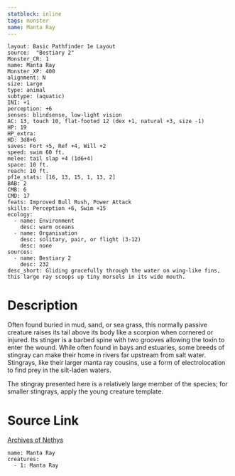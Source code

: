 ```yaml
---
statblock: inline
tags: monster
name: Manta Ray
---
```

```statblock
layout: Basic Pathfinder 1e Layout
source:  "Bestiary 2"
Monster_CR: 1
name: Manta Ray
Monster_XP: 400
alignment: N
size: Large
type: animal
subtype: (aquatic)
INI: +1
perception: +6
senses: blindsense, low-light vision
AC: 13, touch 10, flat-footed 12 (dex +1, natural +3, size -1)
HP: 19
HP_extra: 
HD: 3d8+6
saves: Fort +5, Ref +4, Will +2
speed: swim 60 ft.
melee: tail slap +4 (1d6+4)
space: 10 ft.
reach: 10 ft.
pf1e_stats: [16, 13, 15, 1, 13, 2]
BAB: 2
CMB: 6
CMD: 17
feats: Improved Bull Rush, Power Attack
skills: Perception +6, Swim +15
ecology:
  - name: Environment
    desc: warm oceans
  - name: Organisation
    desc: solitary, pair, or flight (3-12)
    desc: none
sources:
  - name: Bestiary 2
    desc: 232
desc_short: Gliding gracefully through the water on wing-like fins, this large ray scoops up tiny morsels in its wide mouth.
```
# Description
Often found buried in mud, sand, or sea grass, this normally passive creature raises its tail above its body like a scorpion when cornered or injured. Its stinger is a barbed spine with two grooves allowing the toxin to enter the wound. While often found in bays and estuaries, some breeds of stingray can make their home in rivers far upstream from salt water. Stingrays, like their larger manta ray cousins, use a form of electrolocation to find prey in the silt-laden waters.

The stingray presented here is a relatively large member of the species; for smaller stingrays, apply the young creature template.
# Source Link
[Archives of Nethys](https://aonprd.com/MonsterDisplay.aspx?ItemName=Manta%20Ray)
```encounter-table
name: Manta Ray
creatures:
  - 1: Manta Ray
```
